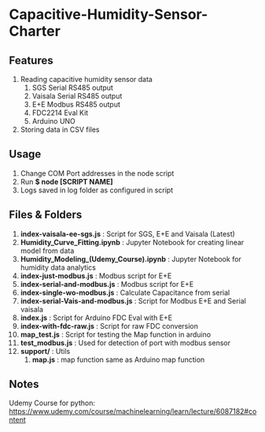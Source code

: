 # Capacitive-Humidity-Sensor-Charter

## Features

1. Reading capacitive humidity sensor data
    1. SGS Serial RS485 output
    1. Vaisala Serial RS485 output
    1. E+E Modbus RS485 output
    1. FDC2214 Eval Kit
    1. Arduino UNO
1. Storing data in CSV files

## Usage

1. Change COM Port addresses in the node script
1. Run **$ node [SCRIPT NAME]**		
1. Logs saved in log folder as configured in script

## Files & Folders

1. **index-vaisala-ee-sgs.js** : Script for SGS, E+E and Vaisala (Latest)
1. **Humidity_Curve_Fitting.ipynb** : Jupyter Notebook for creating linear model from data
1. **Humidity_Modeling_(Udemy_Course).ipynb** : Jupyter Notebook for humidity data analytics
1. **index-just-modbus.js** : Modbus script for E+E
1. **index-serial-and-modbus.js** : Modbus script for E+E
1. **index-single-wo-modbus.js** : Calculate Capacitance from serial
1. **index-serial-Vais-and-modbus.js** : Script for Modbus E+E and Serial vaisala
1. **index.js** : Script for Arduino FDC Eval with E+E
1. **index-with-fdc-raw.js** : Script for raw FDC conversion
1. **map_test.js** : Script for testing the Map function in arduino 
1. **test_modbus.js** : Used for detection of port with modbus sensor 
1. **support/** : Utils 
    1. **map.js** : map function same as Arduino map function 

## Notes

Udemy Course for python: https://www.udemy.com/course/machinelearning/learn/lecture/6087182#content